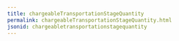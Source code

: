 ```yaml
---
title: chargeableTransportationStageQuantity
permalink: chargeableTransportationStageQuantity.html
jsonid: chargeabletransportationstagequantity
---
```

